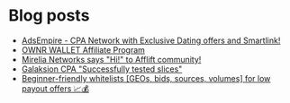 # Blog posts
<!-- BLOG-POST-LIST:START -->
- [AdsEmpire - CPA Network with Exclusive Dating offers and Smartlink!](https://afflift.com/f/threads/adsempire-cpa-network-with-exclusive-dating-offers-and-smartlink.6820/)
- [OWNR WALLET Affiliate Program](https://afflift.com/f/threads/ownr-wallet-affiliate-program.9733/)
- [Mirelia Networks says &quot;Hi!&quot; to Afflift community!](https://afflift.com/f/threads/mirelia-networks-says-hi-to-afflift-community.10025/)
- [Galaksion CPA &quot;Successfully tested slices&quot;](https://afflift.com/f/threads/galaksion-cpa-successfully-tested-slices.10029/)
- [Beginner-friendly whitelists [GEOs, bids, sources, volumes] for low payout offers 📈💰](https://afflift.com/f/threads/beginner-friendly-whitelists-geos-bids-sources-volumes-for-low-payout-offers-%F0%9F%93%88%F0%9F%92%B0.8907/)
<!-- BLOG-POST-LIST:END -->
